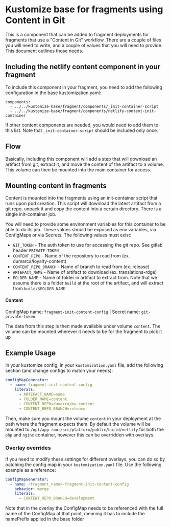 # Kustomize base for fragments using Content in Git

This is a component that can be added to fragment deployments for fragments that use a "Content in Git"
workflow. There are a couple of files you will need to write, and a couple of values that you will need
to provide. This document outlines those needs.

## Including the netlify content component in your fragment
To include this component in your fragment, you need to add the following configuration in the base kustomization.yaml:

```
components:
  - ../../kustomize-base/fragment/components/_init-container-script
  - ../../kustomize-base/fragment/components/netlify-content-init-container
```

If other content components are needed, you would need to add them to this list. Note that `_init-container-script` should be included only once.

## Flow
Basically, including this component will add a step that will download an artifact from git, extract it, and move the content of the artifact to a volume. This volume can then be mounted into the main container for access.

## Mounting content in fragments
Content is mounted into the fragments using an init-container script that runs upon pod creation. This script
will download the latest artifact from a git repo, unpack it and copy the content into a certain directory. 
There is a single init-container job.

You will need to provide some environment variables for this container to be able to do its job. These values 
should be exposed as env variables, via ConfigMaps or via Secrets. The following values must exist:
* `GIT_TOKEN` - The auth token to use for accessing the git repo. See gitlab header `PRIVATE-TOKEN`
* `CONTENT_REPO` - Name of the repository to read from  (ex. dumarca/loyalty-content)
* `CONTENT_REPO_BRANCH` - Name of branch to read from (ex. release)
* `ARTEFACT_NAME` - Name of artifact to download (ex. translations-rdge)
* `FOLDER_NAME` - Name of folder in artifact to extract from. Note that we assume there is a folder `build` at the root of the artifact, and will extract from `build/$FOLDER_NAME`

#### Content 
ConfigMap name: `fragment-init-content-config` | Secret name: `git-private-token`

The data from this step is then made available under volume `content`. The volume can be mounted wherever it needs to be for the fragment to pick it up

## Example Usage
In your kustomize config, in your `kustomization.yaml` file, add the following section (and change configs to match your needs):
```yaml
configMapGenerator:
  - name: fragment-init-content-config
    literals:
      - ARTEFACT_NAME=name
      - FOLDER_NAME=content
      - CONTENT_REPO=dumarca/my-content
      - CONTENT_REPO_BRANCH=release
```
Then, make sure you mount the volume `content` in your deployment at the path where the fragment expects them. By default the volume will be mounted to `/opt/app-root/src/platform/public/build/netlify` for both the `php` and `nginx` container, however this can be overridden with overlays.

### Overlay overrides
If you need to modify these settings for different overlays, you can do so by patching the config map in your `kustomization.yaml` file. Use the following example as a reference:
```yaml
configMapGenerator:
  - name: <fragment_name>-fragment-init-content-config
    behavior: merge
    literals:
      - CONTENT_REPO_BRANCH=development
```

Note that in the overlay the ConfigMap needs to be referenced with the full name of the ConfigMap at that point, meaning it has to include the namePrefix applied in the base folder
